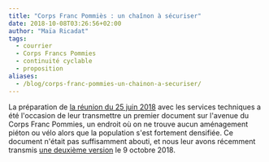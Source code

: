 ```yaml
---
title: "Corps Franc Pommiès : un chaînon à sécuriser"
date: 2018-10-08T03:26:56+02:00
author: "Maïa Ricadat"
tags:
  - courrier
  - Corps Francs Pommies
  - continuité cyclable
  - proposition
aliases:
  - /blog/corps-franc-pommies-un-chainon-a-securiser/
---
```


La préparation de [la réunion du 25 juin 2018] avec les services techniques a
été l'occasion de  leur transmettre un premier document sur l'avenue du Corps
Franc Pommies, un endroit où on ne trouve aucun aménagement piéton ou vélo
alors que la population s'est fortement densifiée. Ce document n'était pas 
suffisamment abouti, et nous leur avons récemment transmis [une deuxième 
version] le 9 octobre 2018.


[la réunion du 25 juin 2018]: /ca/2018/#information-et-consultation-de-pau-a-velo-par-les-services-techniques-municipaux
[une deuxième version]: pau-a-velo-corps-franc-pommies-oct2018.pdf
